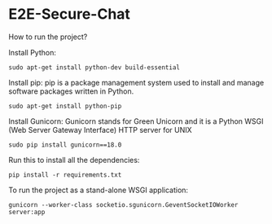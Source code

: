 # E2E-Secure-Chat
How to run the project?

Install Python:
```
sudo apt-get install python-dev build-essential
```
Install pip:
pip is a package management system used to install and manage software packages written in Python.
```
sudo apt-get install python-pip
```
Install Gunicorn:
Gunicorn stands for Green Unicorn and it is a Python WSGI (Web Server Gateway Interface) HTTP server for UNIX
```
sudo pip install gunicorn==18.0
```
Run this to install all the dependencies:
```
pip install -r requirements.txt
```
To run the project as a stand-alone WSGI application:
```
gunicorn --worker-class socketio.sgunicorn.GeventSocketIOWorker server:app
```
